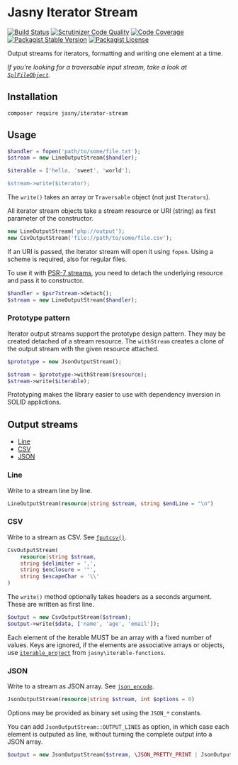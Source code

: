 Jasny Iterator Stream
===

[![Build Status](https://travis-ci.org/jasny/iterator-stream.svg?branch=master)](https://travis-ci.org/jasny/iterator-stream)
[![Scrutinizer Code Quality](https://scrutinizer-ci.com/g/jasny/iterator-stream/badges/quality-score.png?b=master)](https://scrutinizer-ci.com/g/jasny/iterator-stream/?branch=master)
[![Code Coverage](https://scrutinizer-ci.com/g/jasny/iterator-stream/badges/coverage.png?b=master)](https://scrutinizer-ci.com/g/jasny/iterator-stream/?branch=master)
[![Packagist Stable Version](https://img.shields.io/packagist/v/jasny/iterator-stream.svg)](https://packagist.org/packages/jasny/iterator-stream)
[![Packagist License](https://img.shields.io/packagist/l/jasny/iterator-stream.svg)](https://packagist.org/packages/jasny/iterator-stream)

Output streams for iterators, formatting and writing one element at a time.

_If you're looking for a traversable input stream, take a look at [`SplFileObject`](http://php.net/SplFileObject)._

Installation
---

    composer require jasny/iterator-stream

Usage
---

```php
$handler = fopen('path/to/some/file.txt');
$stream = new LineOutputStream($handler);

$iterable = ['hello, 'sweet', 'world'];

$stream->write($iterator);
```

The `write()` takes an array or `Traversable` object (not just `Iterators`). 

All iterator stream objects take a stream resource or URI (string) as first parameter of the constructor.

```php
new LineOutputStream('php://output');
new CsvOutputStream('file://path/to/some/file.csv');
```

If an URI is passed, the iterator stream will open it using `fopen`. Using a scheme is required, also for regular
files.

To use it with [PSR-7 streams](https://www.php-fig.org/psr/psr-7/#13-streams), you need to detach the underlying
resource and pass it to constructor.

```php
$handler = $psr7stream->detach();
$stream = new LineOutputStream($handler);
```

### Prototype pattern

Iterator output streams support the prototype design pattern. They may be created detached of a stream resource.
The `withStream` creates a clone of the output stream with the given resource attached.

```php
$prototype = new JsonOutputStream();

$stream = $prototype->withStream($resource);
$stream->write($iterable);
``` 

Prototyping makes the library easier to use with dependency inversion in SOLID applictions. 


Output streams
---

* [Line](#line)
* [CSV](#csv)
* [JSON](#json)

### Line

Write to a stream line by line.

```php
LineOutputStream(resource|string $stream, string $endLine = "\n")
```

### CSV

Write to a stream as CSV. See [`fputcsv()`](https://php.net/fputcsv).

```php
CsvOutputStream(
    resource|string $stream,
    string $delimiter = ',',
    string $enclosure = '"',
    string $escapeChar = '\\'
)
```

The `write()` method optionally takes headers as a seconds argument. These are written as first line. 

```php
$output = new CsvOutputStream($stream);
$output->write($data, ['name', 'age', 'email']);
```

Each element of the iterable MUST be an array with a fixed number of values. Keys are ignored, if the elements are
associative arrays or objects, use [`iterable_project`](https://github.com/jasny/iterable-functions#iterable_project)
from `jasny\iterable-functions`.

### JSON

Write to a stream as JSON array. See [`json_encode`](https://php.net/json_encode).

```php
JsonOutputStream(resource|string $stream, int $options = 0)
```

Options may be provided as binary set using the `JSON_*` constants.

You can add `JsonOutputStream::OUTPUT_LINES` as option, in which case each element is outputed as line, without turning
the complete output into a JSON array. 

```php
$output = new JsonOutputStream($stream, \JSON_PRETTY_PRINT | JsonOutputStream::OUTPUT_LINES);
```
